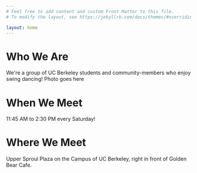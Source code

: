 ```yaml
---
# Feel free to add content and custom Front Matter to this file.
# To modify the layout, see https://jekyllrb.com/docs/themes/#overriding-theme-defaults

layout: home
---
```


# Who We Are

We're a group of UC Berkeley students and community-members who enjoy swing dancing! Photo goes here

# When We Meet

11:45 AM to 2:30 PM every Saturday!

# Where We Meet

Upper Sproul Plaza on the Campus of UC Berkeley, right in front of Golden Bear Cafe.
